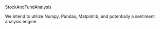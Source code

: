 StockAndFundAnalysis

We intend to utilize Numpy, Pandas, Matplotlib, and potentially a sentiment analysis engine
